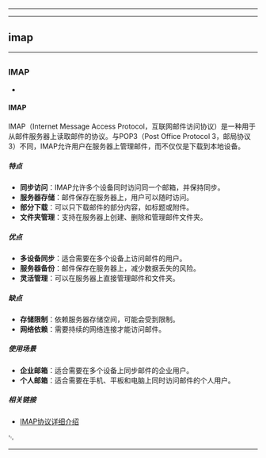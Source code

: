 # 
___
___
## imap
___
## 
### IMAP
- 

#### IMAP

IMAP（Internet Message Access Protocol，互联网邮件访问协议）是一种用于从邮件服务器上读取邮件的协议。与POP3（Post Office Protocol 3，邮局协议3）不同，IMAP允许用户在服务器上管理邮件，而不仅仅是下载到本地设备。

##### 特点

- **同步访问**：IMAP允许多个设备同时访问同一个邮箱，并保持同步。
- **服务器存储**：邮件保存在服务器上，用户可以随时访问。
- **部分下载**：可以只下载邮件的部分内容，如标题或附件。
- **文件夹管理**：支持在服务器上创建、删除和管理邮件文件夹。

##### 优点

- **多设备同步**：适合需要在多个设备上访问邮件的用户。
- **服务器备份**：邮件保存在服务器上，减少数据丢失的风险。
- **灵活管理**：可以在服务器上直接管理邮件和文件夹。

##### 缺点

- **存储限制**：依赖服务器存储空间，可能会受到限制。
- **网络依赖**：需要持续的网络连接才能访问邮件。

##### 使用场景

- **企业邮箱**：适合需要在多个设备上同步邮件的企业用户。
- **个人邮箱**：适合需要在手机、平板和电脑上同时访问邮件的个人用户。

##### 相关链接

- [IMAP协议详细介绍](https://zh.wikipedia.org/wiki/Internet_Message_Access_Protocol)

␃
___
